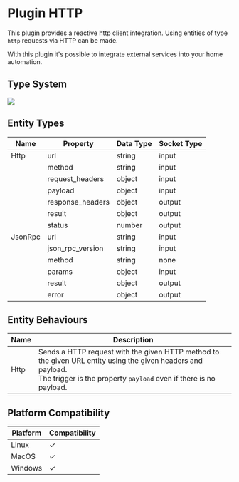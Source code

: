 # Plugin HTTP

This plugin provides a reactive http client integration. Using entities of type `http` requests via HTTP can be made.

With this plugin it's possible to integrate external services into your home automation.

## Type System

<img src="https://raw.githubusercontent.com/reactive-graph/std/main/docs/images/type_system.png">

## Entity Types

| Name    | Property         | Data Type | Socket Type |
|---------|------------------|-----------|-------------|
| Http    | url              | string    | input       |
|         | method           | string    | input       |
|         | request_headers  | object    | input       |
|         | payload          | object    | input       |
|         | response_headers | object    | output      |
|         | result           | object    | output      |
|         | status           | number    | output      |
| JsonRpc | url              | string    | input       |
|         | json_rpc_version | string    | input       |
|         | method           | string    | none        |
|         | params           | object    | input       |
|         | result           | object    | output      |
|         | error            | object    | output      |

## Entity Behaviours

| Name | Description                                                                                                                                                                         |
|------|-------------------------------------------------------------------------------------------------------------------------------------------------------------------------------------|
| Http | Sends a HTTP request with the given HTTP method to the given URL entity using the given headers and payload.<br/>The trigger is the property `payload` even if there is no payload. |

## Platform Compatibility

| Platform | Compatibility |
|----------|---------------|
| Linux    | ✓             |
| MacOS    | ✓             |
| Windows  | ✓             |
